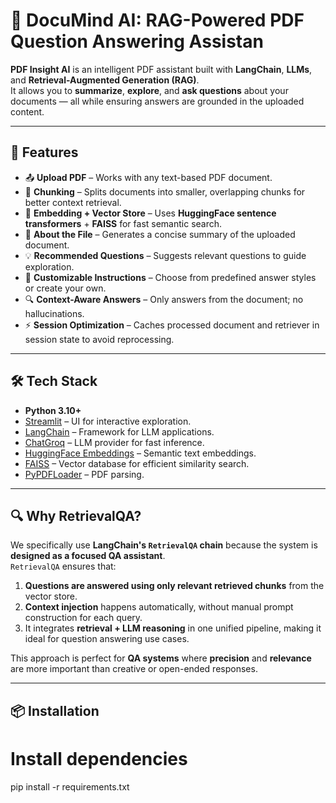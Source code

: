 # 📄 DocuMind AI: RAG-Powered PDF Question Answering Assistan

**PDF Insight AI** is an intelligent PDF assistant built with **LangChain**, **LLMs**, and **Retrieval-Augmented Generation (RAG)**.  
It allows you to **summarize**, **explore**, and **ask questions** about your documents — all while ensuring answers are grounded in the uploaded content.

---

## 🚀 Features

- 📤 **Upload PDF** – Works with any text-based PDF document.  
- 🧩 **Chunking** – Splits documents into smaller, overlapping chunks for better context retrieval.  
- 🧠 **Embedding + Vector Store** – Uses **HuggingFace sentence transformers** + **FAISS** for fast semantic search.  
- 📑 **About the File** – Generates a concise summary of the uploaded document.  
- 💡 **Recommended Questions** – Suggests relevant questions to guide exploration.  
- 🎯 **Customizable Instructions** – Choose from predefined answer styles or create your own.  
- 🔍 **Context-Aware Answers** – Only answers from the document; no hallucinations.  
- ⚡ **Session Optimization** – Caches processed document and retriever in session state to avoid reprocessing.  

---

## 🛠 Tech Stack

- **Python 3.10+**
- [Streamlit](https://streamlit.io/) – UI for interactive exploration.
- [LangChain](https://www.langchain.com/) – Framework for LLM applications.
- [ChatGroq](https://groq.com/) – LLM provider for fast inference.
- [HuggingFace Embeddings](https://huggingface.co/sentence-transformers/all-MiniLM-L6-v2) – Semantic text embeddings.
- [FAISS](https://faiss.ai/) – Vector database for efficient similarity search.
- [PyPDFLoader](https://api.python.langchain.com/en/latest/document_loaders/langchain.document_loaders.pdf.PyPDFLoader.html) – PDF parsing.

---

## 🔍 Why RetrievalQA?

We specifically use **LangChain's `RetrievalQA` chain** because the system is **designed as a focused QA assistant**.  
`RetrievalQA` ensures that:

1. **Questions are answered using only relevant retrieved chunks** from the vector store.  
2. **Context injection** happens automatically, without manual prompt construction for each query.  
3. It integrates **retrieval + LLM reasoning** in one unified pipeline, making it ideal for question answering use cases.

This approach is perfect for **QA systems** where **precision** and **relevance** are more important than creative or open-ended responses.

---

## 📦 Installation

# Install dependencies
pip install -r requirements.txt
